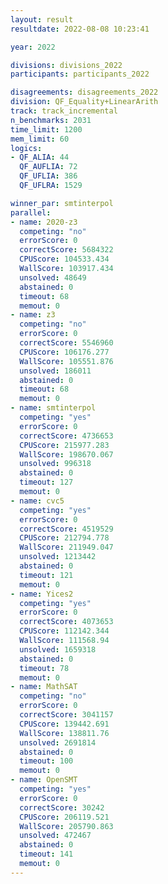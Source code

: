 ```yaml
---
layout: result
resultdate: 2022-08-08 10:23:41

year: 2022

divisions: divisions_2022
participants: participants_2022

disagreements: disagreements_2022
division: QF_Equality+LinearArith
track: track_incremental
n_benchmarks: 2031
time_limit: 1200
mem_limit: 60
logics:
- QF_ALIA: 44
  QF_AUFLIA: 72
  QF_UFLIA: 386
  QF_UFLRA: 1529

winner_par: smtinterpol
parallel:
- name: 2020-z3
  competing: "no"
  errorScore: 0
  correctScore: 5684322
  CPUScore: 104533.434
  WallScore: 103917.434
  unsolved: 48649
  abstained: 0
  timeout: 68
  memout: 0
- name: z3
  competing: "no"
  errorScore: 0
  correctScore: 5546960
  CPUScore: 106176.277
  WallScore: 105551.876
  unsolved: 186011
  abstained: 0
  timeout: 68
  memout: 0
- name: smtinterpol
  competing: "yes"
  errorScore: 0
  correctScore: 4736653
  CPUScore: 215977.283
  WallScore: 198670.067
  unsolved: 996318
  abstained: 0
  timeout: 127
  memout: 0
- name: cvc5
  competing: "yes"
  errorScore: 0
  correctScore: 4519529
  CPUScore: 212794.778
  WallScore: 211949.047
  unsolved: 1213442
  abstained: 0
  timeout: 121
  memout: 0
- name: Yices2
  competing: "yes"
  errorScore: 0
  correctScore: 4073653
  CPUScore: 112142.344
  WallScore: 111568.94
  unsolved: 1659318
  abstained: 0
  timeout: 78
  memout: 0
- name: MathSAT
  competing: "no"
  errorScore: 0
  correctScore: 3041157
  CPUScore: 139442.691
  WallScore: 138811.76
  unsolved: 2691814
  abstained: 0
  timeout: 100
  memout: 0
- name: OpenSMT
  competing: "yes"
  errorScore: 0
  correctScore: 30242
  CPUScore: 206119.521
  WallScore: 205790.863
  unsolved: 472467
  abstained: 0
  timeout: 141
  memout: 0
---
```

